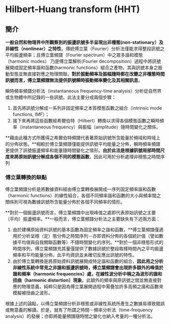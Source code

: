 # Hilbert-Huang transform \(HHT\)

## 簡介

**一般自然和物理界中所觀察到的振盪訊號多半呈現出非穩態\(non-stationary）及非線性（nonlinear）之特性**。傳統傅立葉（Fourier）分析法僅能求得整段訊號之平均振盪頻率；且傅立葉頻譜（Fourier spectrum）中之眾多諧和模態（harmonic modes） 乃是傅立葉解析\(Fourier decomposition）過程中將訊號展開成固定頻率諧和函數\(harmonic functions）組合之產物，其與訊號本身之振動型態並無直接對應之物理關聯。**對於振動頻率及振幅隨時都在改變之非穩態時間訊號而言，傅立葉頻譜無法提供訊號瞬時振動頻率變化及其相關訊息**。

瞬時頻率頻譜分析法（instantaneous frequency-time analysis）分析從自然界或生物體中所記錄的一些訊號。此法主要分成兩個步驟：

1. 首先將訊號分解成一系列非固定頻率之本質模態函數之組合（intrinsic mode functions, IMF）；
2. 接下來再將這些函數經希爾伯特（Hilbert）轉換以求得各個模態函數之瞬時頻率（instantaneous frequency）與振幅（amplitude）隨時間變化之關係。

**藉由此種方式所獲得之希爾伯特頻譜代表著原始訊號所含能量於頻域和時域上的分佈狀態。**相較於傅立葉頻譜僅能提供訊號平均能量之分佈，瞬時頻率頻譜更提供了訊號振盪頻率和能量隨時間變化之情形。**由於此法是根據訊號局部時間尺度來將原始訊號分解成各個不同的模態函數**，因此可用於分析處理非穩態之時間序列

### 傅立葉轉換的缺點

傅立葉頻譜分析是將數據資料經由傅立葉轉換展開成一序列固定頻率諧和函數（harmonic functions）的線性組合，各個不同頻率諧和函數的大小與頻率間之關係則可視為數據訊號所含能量分佈於各個不同頻率的情形。

**對於一個振盪訊號而言，傅立葉頻譜中出現峰值之處即代表原始訊號之主要（平均）振盪頻率。**一般而言，傅立葉頻譜分析法之主要缺失有下述兩方面：

1. 由於建構原始資料訊號的基本函數為固定頻率之諧和函數，**傅立葉頻譜僅適用於分析呈穩（定）態分佈之時間序列－亦即資料分佈的各個統計值（譬如數據平均值與自我關聯函數等）不隨時間變化的序列。**對於一個非穩態形式的時間序列，傅立葉頻譜充其量僅提供了數據訊號於整段取樣時間內之平均振盪頻率和平均能量分佈，此平均資訊並未確切反應出訊號的特性。
2. 由於傅立葉轉換是將原始資料訊號展開成特定諧和函數的組合，**因此用之分析非線性系統中常見之非諧和振盪訊號時，傅立葉頻譜會出現許多額外的峰值於諧和頻率（harmonic frequencies）處，在線性波分析中稱之為波形的諧和扭曲（harmonic distortion）現象**。此額外的頻率與原訊號之間並無直接對應的物理意義，純粹只是因為傅立葉展開過程中需疊加許多高頻之諧和函數來模擬被扭曲之波形。

根據上述的論點，以傅立葉頻譜分析非穩態或非線性系統所產生之數據易導致錯誤或無意義的解讀。於是，就有了所謂之時間－頻率分析法（time-frequency analysis）的發展；亦即將能量頻譜隨時間之變化也納入考量的一種分析法。

